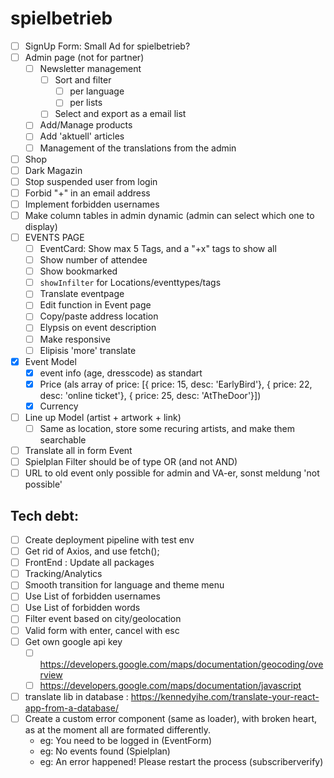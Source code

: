 # spielbetrieb

- [ ] SignUp Form: Small Ad for spielbetrieb? 
- [ ] Admin page (not for partner)
  - [ ] Newsletter management
    - [ ] Sort and filter
      - [ ] per language
      - [ ] per lists
    - [ ] Select and export as a email list
  - [ ] Add/Manage products
  - [ ] Add 'aktuell' articles
  - [ ] Management of the translations from the admin
- [ ] Shop
- [ ] Dark Magazin
- [ ] Stop suspended user from login
- [ ] Forbid "+" in an email address
- [ ] Implement forbidden usernames
- [ ] Make column tables in admin dynamic (admin can select which one to display)
- [ ] EVENTS PAGE
  - [ ] EventCard: Show max 5 Tags, and a "+x" tags to show all
  - [ ] Show number of attendee
  - [ ] Show bookmarked
  - [ ] `showInfilter` for Locations/eventtypes/tags
  - [ ] Translate eventpage
  - [ ] Edit function in Event page
  - [ ] Copy/paste address location
  - [ ] Elypsis on event description
  - [ ] Make responsive
  - [ ] Elipisis 'more' translate
- [x] Event Model
  - [x] event info (age, dresscode) as standart 
  - [x] Price (als array of price: [{ price: 15, desc: 'EarlyBird'}, { price: 22, desc: 'online ticket'}, { price: 25, desc: 'AtTheDoor'}])
  - [x] Currency
- [ ] Line up Model (artist + artwork + link)
  - [ ] Same as location, store some recuring artists, and make them searchable
- [ ] Translate all in form Event
- [ ] Spielplan Filter should be of type OR (and not AND)
- [ ] URL to old event only possible for admin and VA-er, sonst meldung 'not possible'

## Tech debt:

- [ ] Create deployment pipeline with test env
- [ ] Get rid of Axios, and use fetch();
- [ ] FrontEnd : Update all packages
- [ ] Tracking/Analytics
- [ ] Smooth transition for language and theme menu
- [ ] Use List of forbidden usernames
- [ ] Use List of forbidden words
- [ ] Filter event based on city/geolocation
- [ ] Valid form with enter, cancel with esc
- [ ] Get own google api key
  - [ ] https://developers.google.com/maps/documentation/geocoding/overview
  - [ ] https://developers.google.com/maps/documentation/javascript
- [ ] translate lib in database : https://kennedyihe.com/translate-your-react-app-from-a-database/
- [ ] Create a custom error component (same as loader), with broken heart, as at the moment all are formated differently.
  - eg: You need to be logged in (EventForm)
  - eg: No events found (Spielplan)
  - eg: An error happened! Please restart the process (subscriberverify)
